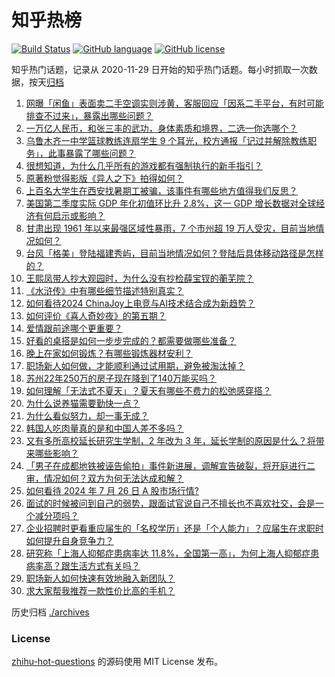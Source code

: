 # 知乎热榜
[![Build Status](https://github.com/ToWeLong/zhihu-hot-questions/workflows/CI/badge.svg)](https://github.com/ToWeLong/zhihu-hot-questions/actions)
[![GitHub language](https://img.shields.io/badge/language-golang-orange.svg)](https://golang.org/)
[![GitHub license](https://img.shields.io/github/license/ToWeLong/zhihu-hot-questions)](https://github.com/ToWeLong/zhihu-hot-questions/blob/main/LICENSE)

知乎热门话题，记录从 2020-11-29 日开始的知乎热门话题。每小时抓取一次数据，按天[归档](./archives)

<!-- BEGIN -->

1. [网曝「闲鱼」表面卖二手空调实则涉黄，客服回应「因系二手平台，有时可能排查不过来」，暴露出哪些问题？](https://www.zhihu.com/question/662525682)
1. [一万亿人民币，和张三丰的武功，身体素质和境界，二选一你选哪个？](https://www.zhihu.com/question/662210150)
1. [乌鲁木齐一中学篮球教练连扇学生 9 个耳光，校方通报「记过并解除教练职务」，此事暴露了哪些问题？](https://www.zhihu.com/question/662590916)
1. [很想知道，为什么几乎所有的游戏都有强制执行的新手指引？](https://www.zhihu.com/question/614810795)
1. [原著粉觉得影版《异人之下》拍得如何？](https://www.zhihu.com/question/662409691)
1. [上百名大学生在西安找暑期工被骗，该事件有哪些地方值得我们反思？](https://www.zhihu.com/question/662392154)
1. [美国第二季度实际 GDP 年化初值环比升 2.8%，这一 GDP 增长数据对全球经济有何启示或影响？](https://www.zhihu.com/question/662577016)
1. [甘肃出现 1961 年以来最强区域性暴雨，7 个市州超 19 万人受灾，目前当地情况如何？](https://www.zhihu.com/question/662611850)
1. [台风「格美」登陆福建秀屿，目前当地情况如何？登陆后具体移动路径是怎样的？](https://www.zhihu.com/question/662576102)
1. [王熙凤带人抄大观园时，为什么没有抄检薛宝钗的蘅芜院？](https://www.zhihu.com/question/661688315)
1. [《水浒传》中有哪些细节描述特别真实？](https://www.zhihu.com/question/661062251)
1. [如何看待2024 ChinaJoy上电竞与AI技术结合成为新趋势？](https://www.zhihu.com/question/662465616)
1. [如何评价《喜人奇妙夜》的第五期？](https://www.zhihu.com/question/662544773)
1. [爱情跟前途哪个更重要？](https://www.zhihu.com/question/662412439)
1. [好看的桌搭是如何一步步完成的？都需要做哪些准备？](https://www.zhihu.com/question/661339417)
1. [晚上在家如何锻炼？有哪些锻炼器材安利？](https://www.zhihu.com/question/661889399)
1. [职场新人如何做，才能顺利通过试用期，避免被淘汰掉？](https://www.zhihu.com/question/662351608)
1. [苏州22年250万的房子现在降到了140万能买吗？](https://www.zhihu.com/question/662400463)
1. [如何理解「无法式不夏天」？夏天有哪些不费力的松弛感穿搭？](https://www.zhihu.com/question/661057220)
1. [为什么说养猫需要勤快一点？](https://www.zhihu.com/question/660028631)
1. [为什么看似努力，却一事无成？](https://www.zhihu.com/question/659718974)
1. [韩国人吃肉量真的是和中国人差不多吗？](https://www.zhihu.com/question/659494235)
1. [又有多所高校延长研究生学制，2 年改为 3 年，延长学制的原因是什么？将带来哪些影响？](https://www.zhihu.com/question/662525817)
1. [「男子在成都地铁被诬告偷拍」事件新进展，调解宣告破裂，将开庭进行二审，情况如何？双方为何无法达成和解？](https://www.zhihu.com/question/662550610)
1. [如何看待 2024 年 7 月 26 日 A 股市场行情?](https://www.zhihu.com/question/662614481)
1. [面试的时候被问到自己的弱势，跟面试官说自己不擅长也不喜欢社交，会是一个减分项吗？](https://www.zhihu.com/question/662494498)
1. [企业招聘时更看重应届生的「名校学历」还是「个人能力」？应届生在求职时如何提升自身竞争力？](https://www.zhihu.com/question/662461615)
1. [研究称「上海人抑郁症患病率达 11.8%，全国第一高」，为何上海人抑郁症患病率高？跟生活方式有关吗？](https://www.zhihu.com/question/662583312)
1. [职场新人如何快速有效地融入新团队？](https://www.zhihu.com/question/660814096)
1. [求大家帮我推荐一款性价比高的手机？](https://www.zhihu.com/question/659176655)

<!-- END -->

历史归档 [./archives](./archives)


### License
[zhihu-hot-questions](https://github.com/towelong/zhihu-hot-questions) 的源码使用 MIT License 发布。